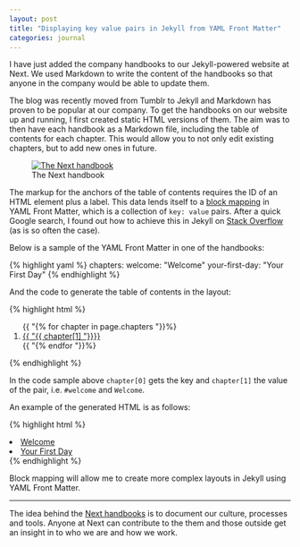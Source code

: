 ```yaml
---
layout: post
title: "Displaying key value pairs in Jekyll from YAML Front Matter"
categories: journal
---
```


I have just added the company handbooks to our Jekyll-powered website at Next. We used Markdown to write the content of
the handbooks so that anyone in the company would be able to update them.

The blog was recently moved from Tumblr to Jekyll and Markdown has proven to be popular at our company. To get the handbooks
on our website up and running, I first created static HTML versions of them. The aim was to then have each handbook as a
Markdown file, including the table of contents for each chapter. This would allow you to not only edit existing chapters,
but to add new ones in future.

<figure>
    <a href="http://www.wearenext.co.za/readme/the-next-handbook/">
        <img srcset="/assets/images/journal/the-next-handbook-820x418.png 820w,
                     /assets/images/journal/the-next-handbook-410x209.png 410w"
            sizes="100vw"
            src="/assets/images/journal/the-next-handbook-820x418.png"
            alt="The Next handbook">
    </a>
    <figcaption>The Next handbook</figcaption>
</figure>

The markup for the anchors of the table of contents requires the ID of an HTML element plus a label. This data lends itself
to a [block mapping](http://www.yaml.org/spec/1.2/spec.html#id2798057) in YAML Front Matter, which is a collection of `key: value`
pairs. After a quick Google search, I found out how to achieve this in Jekyll on [Stack Overflow](http://stackoverflow.com/a/8303885)
(as is so often the case).

Below is a sample of the YAML Front Matter in one of the handbooks:

{% highlight yaml %}
chapters:
    welcome: "Welcome"
    your-first-day: "Your First Day"
{% endhighlight %}

And the code to generate the table of contents in the layout:

{% highlight html %}
<ol class="list">
{{ "{% for chapter in page.chapters "}}%}
    <li><a href="#{{ "{{ chapter[0] "}}}}">{{ "{{ chapter[1] "}}}}</a></li>
{{ "{% endfor "}}%}
</ol>
{% endhighlight %}

In the code sample above `chapter[0]` gets the key and `chapter[1]` the value of the pair, i.e. `#welcome` and `Welcome`.

An example of the generated HTML is as follows:

{% highlight html %}
<li><a href="#welcome">Welcome</a></li>
<li><a href="#your-first-day">Your First Day</a></li>
{% endhighlight %}

Block mapping will allow me to create more complex layouts in Jekyll using YAML Front Matter.

---

The idea behind the [Next handbooks](http://www.wearenext.co.za/readme/) is to document our culture, processes and tools.
Anyone at Next can contribute to the them and those outside get an insight in to who we are and how we work.
